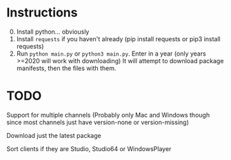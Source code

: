 # Instructions
0. Install python... obviously
1. Install `requests` if you haven't already (pip install requests or pip3 install requests)
2. Run `python main.py` or `python3 main.py`. Enter in a year (only years >=2020 will work with downloading) It will attempt to download package manifests, then the files with them.

# TODO
Support for multiple channels (Probably only Mac and Windows though since most channels just have version-none or version-missing)

Download just the latest package

Sort clients if they are Studio, Studio64 or WindowsPlayer
